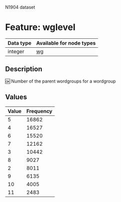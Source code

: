 <p>N1904 dataset</p>

<h1>Feature: wglevel</h1>

<table>
<thead>
<tr>
  <th>Data type</th>
  <th>Available for node types</th>
</tr>
</thead>
<tbody>
<tr>
  <td>integer</td>
  <td><A HREF="featurebynodetype.md#wg">wg</A></td>
</tr>
</tbody>
</table>

<h2>Description</h2>

<p>🆗 Number of the parent wordgroups for a wordgroup</p>

<h2>Values</h2>

<table>
<thead>
<tr>
  <th>Value</th>
  <th>Frequency</th>
</tr>
</thead>
<tbody>
<tr>
  <td>5</td>
  <td>16862</td>
</tr>
<tr>
  <td>4</td>
  <td>16527</td>
</tr>
<tr>
  <td>6</td>
  <td>15520</td>
</tr>
<tr>
  <td>7</td>
  <td>12162</td>
</tr>
<tr>
  <td>3</td>
  <td>10442</td>
</tr>
<tr>
  <td>8</td>
  <td>9027</td>
</tr>
<tr>
  <td>2</td>
  <td>8011</td>
</tr>
<tr>
  <td>9</td>
  <td>6135</td>
</tr>
<tr>
  <td>10</td>
  <td>4005</td>
</tr>
<tr>
  <td>11</td>
  <td>2483</td>
</tr>
</tbody>
</table>
